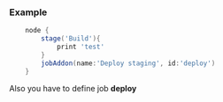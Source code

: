 ### Example
```groovy
    node {
        stage('Build'){
            print 'test'
        }
        jobAddon(name:'Deploy staging', id:'deploy')
    }
```

Also you have to define job **deploy**